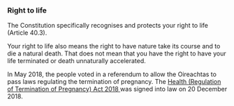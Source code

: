 ###  Right to life

The Constitution specifically recognises and protects your right to life
(Article 40.3).

Your right to life also means the right to have nature take its course and to
die a natural death. That does not mean that you have the right to have your
life terminated or death unnaturally accelerated.

In May 2018, the people voted in a referendum to allow the Oireachtas to pass
laws regulating the termination of pregnancy. The [ Health (Regulation of
Termination of Pregnancy) Act 2018
](https://www.oireachtas.ie/en/bills/bill/2018/105/) was signed into law on 20
December 2018.
